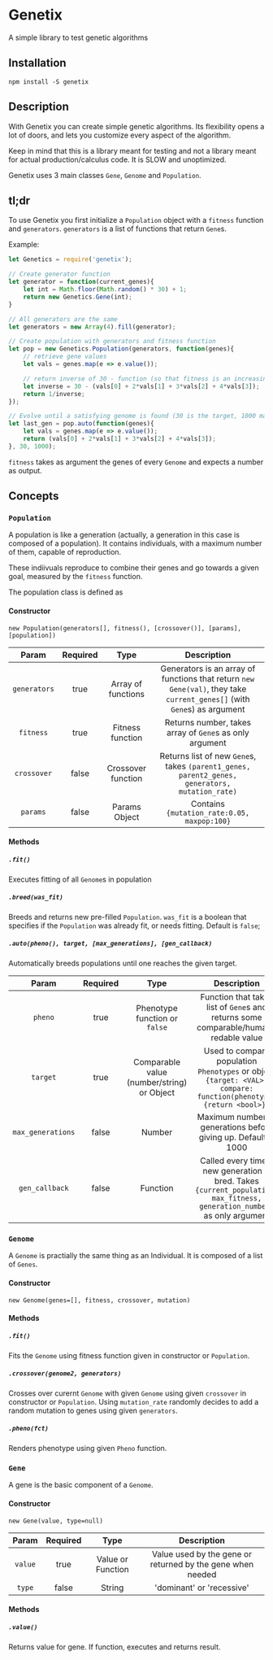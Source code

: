 # Genetix
A simple library to test genetic algorithms

## Installation
`npm install -S genetix`

## Description

With Genetix you can create simple genetic algorithms. Its flexibility
opens a lot of doors, and lets you customize every aspect of the algorithm.

Keep in mind that this is a library meant for testing and not a library meant
for actual production/calculus code. It is SLOW and unoptimized.

Genetix uses 3 main classes `Gene`, `Genome` and `Population`. 

## tl;dr

To use Genetix you first initialize a `Population` object with a `fitness` function
and `generators`.
`generators` is a list of functions that return `Gene`s.

Example:

```javascript
let Genetics = require('genetix');

// Create generator function
let generator = function(current_genes){
	let int = Math.floor(Math.random() * 30) + 1;
	return new Genetics.Gene(int);
}

// All generators are the same
let generators = new Array(4).fill(generator);

// Create population with generators and fitness function
let pop = new Genetics.Population(generators, function(genes){
	// retrieve gene values
	let vals = genes.map(e => e.value());

	// return inverse of 30 - function (so that fitness is an increasing curve)
	let inverse = 30 - (vals[0] + 2*vals[1] + 3*vals[2] + 4*vals[3]);
	return 1/inverse;
});

// Evolve until a satisfying genome is found (30 is the target, 1000 max generation)
let last_gen = pop.auto(function(genes){
	let vals = genes.map(e => e.value());
	return (vals[0] + 2*vals[1] + 3*vals[2] + 4*vals[3]);
}, 30, 1000);

```

`fitness` takes as argument the genes of every `Genome` and expects a number as output.

## Concepts

### `Population`
A population is like a generation (actually, a generation in this case is composed of a population). It contains individuals, with a 
maximum number of them, capable of reproduction. 

These indiivuals reproduce to combine their genes and go towards a given goal, measured by the `fitness` function.

The population class is defined as

#### Constructor
`new Population(generators[], fitness(), [crossover()], [params], [population])`

| Param | Required | Type | Description |
|:-:|:-:|:-:|:-:|
|`generators` | true | Array of functions | Generators is an array of functions that return `new Gene(val)`, they take `current_genes[]` (with `Gene`s) as argument | 
| `fitness` | true | Fitness function | Returns number, takes array of `Gene`s as only argument | 
| `crossover` | false | Crossover function  | Returns list of new `Gene`s, takes `(parent1_genes, parent2_genes, generators, mutation_rate)`|
| `params` | false | Params Object | Contains `{mutation_rate:0.05, maxpop:100}` |

#### Methods

##### `.fit()`
Executes fitting of all `Genome`s in population

##### `.breed(was_fit)`
Breeds and returns new pre-filled `Population`.
`was_fit` is a boolean that specifies if the `Population` was already fit, or needs fitting. Default is `false`;

##### `.auto(pheno(), target, [max_generations], [gen_callback)`
Automatically breeds populations until one reaches the given target.

| Param | Required | Type | Description |
|:-:|:-:|:-:|:-:|
|`pheno` | true | Phenotype function or `false` | Function that takes list of `Gene`s and returns some comparable/human-redable value  | 
| `target` | true | Comparable value (number/string) or Object | Used to compare population `Phenotypes` or object `{target: <VAL>, compare: function(phenotype){return <bool>}}` | 
| `max_generations` | false | Number  | Maximum number of generations before giving up. Default is 1000|
| `gen_callback` | false | Function | Called every time a new generation is bred. Takes `{current_population, max_fitness, generation_number}` as only argument |

### `Genome`

A `Genome` is practially the same thing as an Individual. It is composed of a list of `Genes`.

#### Constructor
`new Genome(genes=[], fitness, crossover, mutation)`

#### Methods

##### `.fit()`
Fits the `Genome` using fitness function given in constructor or `Population`.

##### `.crossover(genome2, generators)`
Crosses over curernt `Genome` with given `Genome` using given `crossover` in
constructor or `Population`. Using `mutation_rate` randomly decides to add 
a random mutation to genes using given `generators`.

##### `.pheno(fct)`
Renders phenotype using given `Pheno` function.

### `Gene`
A gene is the basic component of a `Genome`.

#### Constructor
`new Gene(value, type=null)`

| Param | Required | Type | Description |
|:-:|:-:|:-:|:-:|
|`value` | true | Value or Function| Value used by the gene or returned by the gene when needed | 
| `type` | false | String | 'dominant' or 'recessive' |

#### Methods

##### `.value()`
Returns value for gene. If function, executes and returns result.